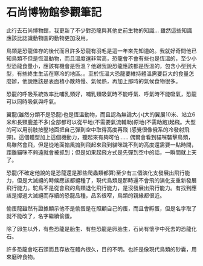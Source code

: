 
# 石尚博物館參觀筆記

此行去石尚博物館，我更新了不少對恐龍與其他史前生物的知識… 雖然這些知識應該比認識動物園的動物更加沒用。

鳥類是恐龍倖存的後代而且許多恐龍有羽毛是這一年來先知道的。我就好奇問他已知鳥類不但是恆溫動物，而且溫度還非常高，恐龍會不會有些也是恆溫的，至少小型恐龍食量小，應該有機會是恆溫？他跟我說恐龍應該都是恆溫的，包含小型到大型，有些終生生活在寒冷的地區。。至於恆溫大恐龍要維持體溫需要巨大的食量怎麼辦，他說應該是表面積小散熱慢、氣候熱，再加上那時的氣候食物很多。

恐龍的呼吸系統效率比哺乳類好，哺乳類吸氣時不能呼氣、呼氣時不能吸氣，恐龍可以同時吸氣與呼氣。

翼龍(雖然分類不是恐龍)也是恆溫動物，而且認為無論大小(大的翼展10米、站立6米和長頸鹿差不多)全部都可以從平地(不需要氣流輔助)原地(不需助跑)起飛。大型的可以用前肢按壓地面把自己彈到空中取得高度再飛 (感覺很像俄系的冷發射飛彈)。這個體型加上這個機動力，聽起來有夠可怕…… 偶爾會看到貓咪襲擊鳥類，鳥雖然會飛，但是從地面搧風搧到飛起來飛到貓咪跳不到的高度還需要一點時間，距離貓咪不夠遠就會被抓到；但是如果起飛方式是先彈到空中的話，一瞬間就上天了。

恐龍(不確定他說的是恐龍還是那些爬蟲類都算)至少有三個演化支發展出飛行能力，但是大滅絕的時候應該都絕種了，現代鳥類是那時還不會飛的演化支重新發展飛行能力。駝鳥不是從會飛的鳥類退化飛行能力，是沒發展出飛行能力。有找到應該是撐過大滅絕而存續的恐龍品種，品系很窄，鳥類的親緣都很近。

偷蛋龍雖然有證據顯示他不是偷蛋是在照顧自己的蛋，而且會孵蛋，但是名字取了就不能改了，名字繼續偷蛋。

除了卵生以外，有些恐龍是胎生、有些恐龍是卵胎生，石尚有懷孕中死去的恐龍化石。

許多恐龍會吃石頭而且存放在體內很久，目的不明。也許是像現代鳥類的砂囊，用來磨碎食物。
